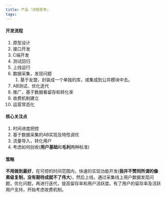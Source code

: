 ```yaml
---
title: 产品『流程思考』
tags: 
---
```


#### 开发流程

1. 原型设计
2. 接口开发
3. C端开发
4. 测试回归
5. 上线运行
6. 数据采集，发现问题
   1. 基于友盟，封装成一个单独的库，或集成到公共模块中去。
7. AB测试、优化迭代
8. 推广，基于数据看留存和转化率
9. 收费机制建立
10. 运营常态化

#### 核心关注点

1. 时间进度把控
2. 基于数据采集的AB实现及特性调优
3. 流量导入，转化用户
4. 考虑如何创收(**用户基础**和**毛利**两种标准)

#### 策略
**不用做到最好**，在可控的时间范围内，快速的实现功能开发(**我并不赞同所谓的像素级复制，没有期待成就不了伟大**)，然后上线，通过采集线上用户数据发现问题，优化问题，再进行迭代，提高留存率和用户活跃度。有了用户的留存率及活跃用户支持，开始考虑收费机制。

















